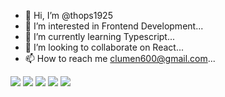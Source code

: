 - 👋 Hi, I’m @thops1925
- 👀 I’m interested in Frontend Development...
- 🌱 I’m currently learning Typescript...
- 💞️ I’m looking to collaborate on React...
- 📫 How to reach me clumen600@gmail.com...

<!---
thops1925/thops1925 is a ✨ special ✨ repository because its `README.md` (this file) appears on your GitHub profile.
You can click the Preview link to take a look at your changes.
--->


![](http://github-profile-summary-cards.vercel.app/api/cards/profile-details?username=thops1925&theme=default)
![](http://github-profile-summary-cards.vercel.app/api/cards/repos-per-language?username=thops1925&theme=default)
![](http://github-profile-summary-cards.vercel.app/api/cards/most-commit-language?username=thops1925&theme=default)
![](http://github-profile-summary-cards.vercel.app/api/cards/stats?username=thops1925&theme=default)
![](http://github-profile-summary-cards.vercel.app/api/cards/productive-time?username=thops1925&theme=default&utcOffset=8)
